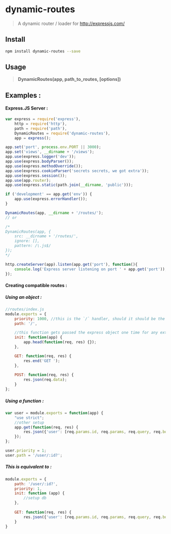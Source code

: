 # dynamic-routes

> A dynamic router / loader for http://expressjs.com/

## Install

``` bash
npm install dynamic-routes --save
```


## Usage

> **DynamicRoutes(app, path_to_routes, [options])**


## Examples :

#### Express.JS Server :

```js
var express = require('express'),
	http = require('http'),
	path = require('path'),
	DynamicRoutes = require('dynamic-routes'),
	app = express();

app.set('port', process.env.PORT || 3000);
app.set('views', __dirname + '/views');
app.use(express.logger('dev'));
app.use(express.bodyParser());
app.use(express.methodOverride());
app.use(express.cookieParser('secrets secrets, we got extra'));
app.use(express.session());
app.use(app.router);
app.use(express.static(path.join(__dirname, 'public')));

if ('development' == app.get('env')) {
	app.use(express.errorHandler());
}

DynamicRoutes(app, __dirname + '/routes/');
// or

/*
DynamicRoutes(app, {
	src: __dirname + '/routes/',
	ignore: [],
	pattern: /\.js$/
});
*/

http.createServer(app).listen(app.get('port'), function(){
	console.log('Express server listening on port ' + app.get('port'));
});

```
#### Creating compatible routes :

##### Using an object :

```js
//routes/index.js
module.exports = {
	priority: 1000, //this is the `/` handler, should it should be the last route.
	path: '/',

	//this function gets passed the express object one time for any extra setup
	init: function(app) { 
		app.head(function(req, res) {});
	},

	GET: function(req, res) {
		res.end('GET ');
	},
	
	POST: function(req, res) {
		res.json(req.data);
	}
};
```

##### Using a function :

```js
var user = module.exports = function(app) {
	"use strict";
	//other setup
	app.get(function(req, res) {
		res.json({'user': [req.params.id, req.params, req.query, req.body]});
	});
};

user.priority = 1;
user.path = '/user/:id?';

```

##### This is equivalent to :


```js
module.exports = {
	path: '/user/:id?',
	priority: 1,
	init: function (app) {
		//setup db
	},
	
	GET: function(req, res) {
		res.json({'user': [req.params.id, req.params, req.query, req.body]});
	}
}
```
